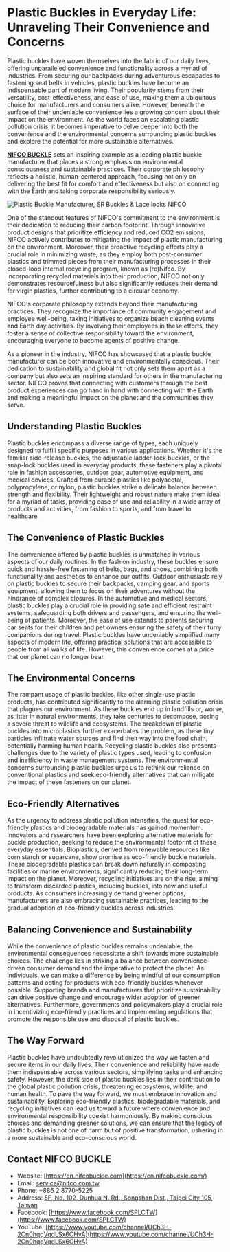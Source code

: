 # Plastic Buckles in Everyday Life: Unraveling Their Convenience and Concerns


Plastic buckles have woven themselves into the fabric of our daily lives, offering unparalleled convenience and functionality across a myriad of industries. From securing our backpacks during adventurous escapades to fastening seat belts in vehicles, plastic buckles have become an indispensable part of modern living. Their popularity stems from their versatility, cost-effectiveness, and ease of use, making them a ubiquitous choice for manufacturers and consumers alike. However, beneath the surface of their undeniable convenience lies a growing concern about their impact on the environment. As the world faces an escalating plastic pollution crisis, it becomes imperative to delve deeper into both the convenience and the environmental concerns surrounding plastic buckles and explore the potential for more sustainable alternatives.

[**NIFCO BUCKLE**](https://en.nifcobuckle.com/) sets an inspiring example as a leading plastic buckle manufacturer that places a strong emphasis on environmental consciousness and sustainable practices. Their corporate philosophy reflects a holistic, human-centered approach, focusing not only on delivering the best fit for comfort and effectiveness but also on connecting with the Earth and taking corporate responsibility seriously.

![Plastic Buckle Manufacturer, SR Buckles & Lace locks NIFCO](https://blogger.googleusercontent.com/img/b/R29vZ2xl/AVvXsEhhyP2Dizog4MaBsezlfLHk2l41y-NAD3YqR_YN_5yFD52gdURZRC3sSU4fj2F1ed7J3nPGkGGJqYQ91-5AWuI8WqkSHdymHTLTSdwwX7HNTX6R6VXb7yr__JJKz7bTwr8ilKBTGNrI89CeCPFd6W031TNrlyXFXvnllCYLmV2LqmpuOx03ZNC3x_xL6yMH/s1600/NIFCOBUCKLE.png)

One of the standout features of NIFCO's commitment to the environment is their dedication to reducing their carbon footprint. Through innovative product designs that prioritize efficiency and reduced CO2 emissions, NIFCO actively contributes to mitigating the impact of plastic manufacturing on the environment. Moreover, their proactive recycling efforts play a crucial role in minimizing waste, as they employ both post-consumer plastics and trimmed pieces from their manufacturing processes in their closed-loop internal recycling program, known as (re)Nifco. By incorporating recycled materials into their production, NIFCO not only demonstrates resourcefulness but also significantly reduces their demand for virgin plastics, further contributing to a circular economy.

NIFCO's corporate philosophy extends beyond their manufacturing practices. They recognize the importance of community engagement and employee well-being, taking initiatives to organize beach cleaning events and Earth day activities. By involving their employees in these efforts, they foster a sense of collective responsibility toward the environment, encouraging everyone to become agents of positive change.

As a pioneer in the industry, NIFCO has showcased that a plastic buckle manufacturer can be both innovative and environmentally conscious. Their dedication to sustainability and global fit not only sets them apart as a company but also sets an inspiring standard for others in the manufacturing sector. NIFCO proves that connecting with customers through the best product experiences can go hand in hand with connecting with the Earth and making a meaningful impact on the planet and the communities they serve.

## Understanding Plastic Buckles

Plastic buckles encompass a diverse range of types, each uniquely designed to fulfill specific purposes in various applications. Whether it's the familiar side-release buckles, the adjustable ladder-lock buckles, or the snap-lock buckles used in everyday products, these fasteners play a pivotal role in fashion accessories, outdoor gear, automotive equipment, and medical devices. Crafted from durable plastics like polyacetal, polypropylene, or nylon, plastic buckles strike a delicate balance between strength and flexibility. Their lightweight and robust nature make them ideal for a myriad of tasks, providing ease of use and reliability in a wide array of products and activities, from fashion to sports, and from travel to healthcare.

## The Convenience of Plastic Buckles 

The convenience offered by plastic buckles is unmatched in various aspects of our daily routines. In the fashion industry, these buckles ensure quick and hassle-free fastening of belts, bags, and shoes, combining both functionality and aesthetics to enhance our outfits. Outdoor enthusiasts rely on plastic buckles to secure their backpacks, camping gear, and sports equipment, allowing them to focus on their adventures without the hindrance of complex closures. In the automotive and medical sectors, plastic buckles play a crucial role in providing safe and efficient restraint systems, safeguarding both drivers and passengers, and ensuring the well-being of patients. Moreover, the ease of use extends to parents securing car seats for their children and pet owners ensuring the safety of their furry companions during travel. Plastic buckles have undeniably simplified many aspects of modern life, offering practical solutions that are accessible to people from all walks of life. However, this convenience comes at a price that our planet can no longer bear.

## The Environmental Concerns 

The rampant usage of plastic buckles, like other single-use plastic products, has contributed significantly to the alarming plastic pollution crisis that plagues our environment. As these buckles end up in landfills or, worse, as litter in natural environments, they take centuries to decompose, posing a severe threat to wildlife and ecosystems. The breakdown of plastic buckles into microplastics further exacerbates the problem, as these tiny particles infiltrate water sources and find their way into the food chain, potentially harming human health. Recycling plastic buckles also presents challenges due to the variety of plastic types used, leading to confusion and inefficiency in waste management systems. The environmental concerns surrounding plastic buckles urge us to rethink our reliance on conventional plastics and seek eco-friendly alternatives that can mitigate the impact of these fasteners on our planet.

## Eco-Friendly Alternatives 

As the urgency to address plastic pollution intensifies, the quest for eco-friendly plastics and biodegradable materials has gained momentum. Innovators and researchers have been exploring alternative materials for buckle production, seeking to reduce the environmental footprint of these everyday essentials. Bioplastics, derived from renewable resources like corn starch or sugarcane, show promise as eco-friendly buckle materials. These biodegradable plastics can break down naturally in composting facilities or marine environments, significantly reducing their long-term impact on the planet. Moreover, recycling initiatives are on the rise, aiming to transform discarded plastics, including buckles, into new and useful products. As consumers increasingly demand greener options, manufacturers are also embracing sustainable practices, leading to the gradual adoption of eco-friendly buckles across industries.

## Balancing Convenience and Sustainability

While the convenience of plastic buckles remains undeniable, the environmental consequences necessitate a shift towards more sustainable choices. The challenge lies in striking a balance between convenience-driven consumer demand and the imperative to protect the planet. As individuals, we can make a difference by being mindful of our consumption patterns and opting for products with eco-friendly buckles whenever possible. Supporting brands and manufacturers that prioritize sustainability can drive positive change and encourage wider adoption of greener alternatives. Furthermore, governments and policymakers play a crucial role in incentivizing eco-friendly practices and implementing regulations that promote the responsible use and disposal of plastic buckles.

## The Way Forward

Plastic buckles have undoubtedly revolutionized the way we fasten and secure items in our daily lives. Their convenience and reliability have made them indispensable across various sectors, simplifying tasks and enhancing safety. However, the dark side of plastic buckles lies in their contribution to the global plastic pollution crisis, threatening ecosystems, wildlife, and human health. To pave the way forward, we must embrace innovation and sustainability. Exploring eco-friendly plastics, biodegradable materials, and recycling initiatives can lead us toward a future where convenience and environmental responsibility coexist harmoniously. By making conscious choices and demanding greener solutions, we can ensure that the legacy of plastic buckles is not one of harm but of positive transformation, ushering in a more sustainable and eco-conscious world.

## Contact NIFCO BUCKLE
-   Website:  [https://en.nifcobuckle.com](https://en.nifcobuckle.com/)
-   Email:  [service@nifco.com.tw](mailto:service@nifco.com.tw)
-   Phone: +886 2 8770-5225
-   Address:  [5F, No. 102, Dunhua N. Rd., Songshan Dist., Taipei City 105, Taiwan](https://goo.gl/maps/XYZ8z6hdgmimus979)
-   Facebook:  [https://www.facebook.com/SPLCTW](https://www.facebook.com/SPLCTW)
-   YouTube:  [https://www.youtube.com/channel/UCh3H-2Cn0hqqVqdLSx6OHvA](https://www.youtube.com/channel/UCh3H-2Cn0hqqVqdLSx6OHvA)
